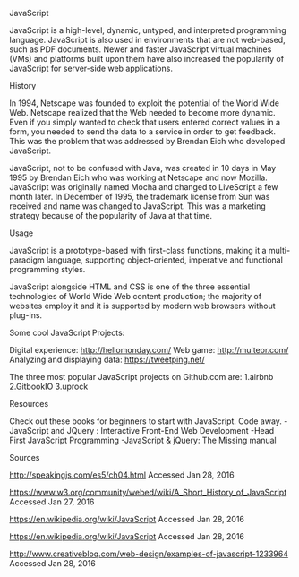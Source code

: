 JavaScript 

JavaScript is a high-level, dynamic, untyped, and interpreted programming language. JavaScript is also used in environments that are not web-based, such as PDF documents. Newer and faster JavaScript virtual machines (VMs) and platforms built upon them have also increased the popularity of JavaScript for server-side web applications.


History 

In 1994, Netscape was founded to exploit the potential of the World Wide Web. Netscape realized that the Web needed to become more dynamic. Even if you simply wanted to check that users entered correct values in a form, you needed to send the data to a service in order to get feedback. This was the problem that was addressed by Brendan Eich who developed JavaScript.

JavaScript, not to be confused with Java, was created in 10 days in May 1995 by Brendan Eich who was working at Netscape and now Mozilla. JavaScript was originally named Mocha and changed to LiveScript a few month later. In December of 1995, the trademark license from Sun was received and name was changed to JavaScript. This was a marketing strategy because of the popularity of Java at that time.


Usage 

JavaScript is a prototype-based with first-class functions, making it a multi-paradigm language, supporting object-oriented, imperative and functional programming styles.

JavaScript alongside HTML and CSS is one of the three essential technologies of World Wide Web content production; the majority of websites employ it and it is supported by modern web browsers without plug-ins.

Some cool JavaScript Projects:

Digital experience: http://hellomonday.com/
Web game: http://multeor.com/
Analyzing and displaying data: https://tweetping.net/

The three most popular JavaScript projects on Github.com are:
1.airbnb
2.GitbookIO
3.uprock


Resources

Check out these books for beginners to start with JavaScript. Code away. 
-JavaScript and JQuery : Interactive Front-End Web Development
-Head First JavaScript Programming
-JavaScript & jQuery: The Missing manual


Sources 

http://speakingjs.com/es5/ch04.html Accessed Jan 28, 2016

https://www.w3.org/community/webed/wiki/A_Short_History_of_JavaScript Accessed Jan 27, 2016

https://en.wikipedia.org/wiki/JavaScript Accessed Jan 28, 2016

https://en.wikipedia.org/wiki/JavaScript Accessed Jan 28, 2016

http://www.creativebloq.com/web-design/examples-of-javascript-1233964 Accessed Jan 28, 2016
